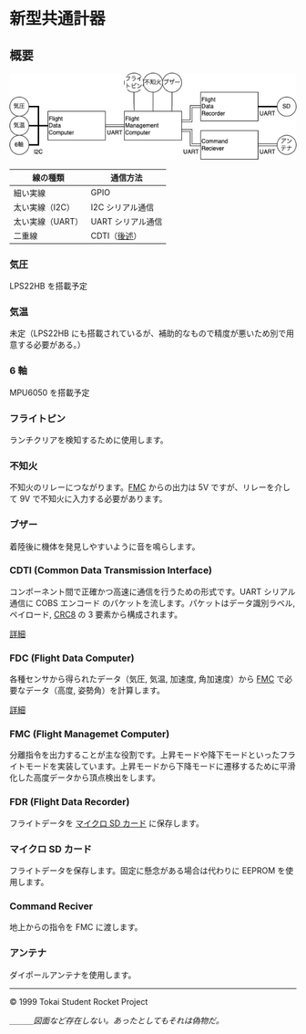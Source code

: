 # 新型共通計器

## 概要

![ブロック図](./docs/images/BlockDiagram.png)

| 線の種類         | 通信方法                                                 |
| ---------------- | -------------------------------------------------------- |
| 細い実線         | GPIO                                                     |
| 太い実線（I2C）  | I2C シリアル通信                                         |
| 太い実線（UART） | UART シリアル通信                                        |
| 二重線           | CDTI（[後述](#cdti-common-data-transmission-interface)） |

### 気圧

LPS22HB を搭載予定

### 気温

未定（LPS22HB にも搭載されているが、補助的なもので精度が悪いため別で用意する必要がある。）

### 6 軸

MPU6050 を搭載予定

### フライトピン

ランチクリアを検知するために使用します。

### 不知火

不知火のリレーにつながります。[FMC](#fmc-flight-managemet-computer) からの出力は 5V ですが、リレーを介して 9V で不知火に入力する必要があります。

### ブザー

着陸後に機体を発見しやすいように音を鳴らします。

### CDTI (Common Data Transmission Interface)

コンポーネント間で正確かつ高速に通信を行うための形式です。UART シリアル通信に COBS エンコード のパケットを流します。パケットはデータ識別ラベル, ペイロード, [CRC8](https://ja.wikipedia.org/wiki/%E5%B7%A1%E5%9B%9E%E5%86%97%E9%95%B7%E6%A4%9C%E6%9F%BB) の 3 要素から構成されます。

[詳細](./FlightComponents/FlightDataComputer/README.md#フライトデータの形式)

### FDC (Flight Data Computer)

各種センサから得られたデータ（気圧, 気温, 加速度, 角加速度）から [FMC](#fmc-flight-managemet-computer) で必要なデータ（高度, 姿勢角）を計算します。

[詳細](./FlightComponents/FlightDataComputer/README.md)

### FMC (Flight Managemet Computer)

分離指令を出力することが主な役割です。上昇モードや降下モードといったフライトモードを実装しています。上昇モードから下降モードに遷移するために平滑化した高度データから頂点検出をします。

### FDR (Flight Data Recorder)

フライトデータを [マイクロ SD カード](#マイクロ-sd-カード) に保存します。

### マイクロ SD カード

フライトデータを保存します。固定に懸念がある場合は代わりに EEPROM を使用します。

### Command Reciver

地上からの指令を FMC に渡します。

### アンテナ

ダイポールアンテナを使用します。

---

©️ 1999 Tokai Student Rocket Project

_＿＿＿図面など存在しない。あったとしてもそれは偽物だ。_
